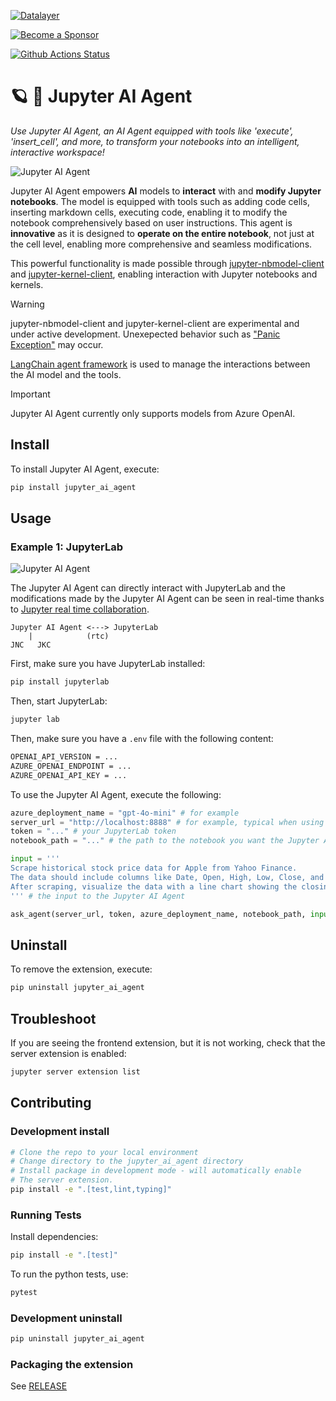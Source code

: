 <!--
  ~ Copyright (c) 2023-2024 Datalayer, Inc.
  ~
  ~ BSD 3-Clause License
-->

[![Datalayer](https://assets.datalayer.tech/datalayer-25.svg)](https://datalayer.io)

[![Become a Sponsor](https://img.shields.io/static/v1?label=Become%20a%20Sponsor&message=%E2%9D%A4&logo=GitHub&style=flat&color=1ABC9C)](https://github.com/sponsors/datalayer)

[![Github Actions Status](https://github.com/datalayer/jupyter-ai-agent/workflows/Build/badge.svg)](https://github.com/datalayer/jupyter-ai-agent/actions/workflows/build.yml)

# 🪐 🤖 Jupyter AI Agent

*Use Jupyter AI Agent, an AI Agent equipped with tools like 'execute', 'insert_cell', and more, to transform your notebooks into an intelligent, interactive workspace!*

![Jupyter AI Agent](https://assets.datalayer.tech/jupyter-ai-agent/ai-agent-jupyterlab.gif)

Jupyter AI Agent empowers **AI** models to **interact** with and **modify Jupyter notebooks**. The model is equipped with tools such as adding code cells, inserting markdown cells, executing code, enabling it to modify the notebook comprehensively based on user instructions. This agent is **innovative** as it is designed to **operate on the entire notebook**, not just at the cell level, enabling more comprehensive and seamless modifications.

This powerful functionality is made possible through [jupyter-nbmodel-client](https://github.com/datalayer/jupyter-nbmodel-client) and [jupyter-kernel-client](https://github.com/datalayer/jupyter-kernel-client), enabling interaction with Jupyter notebooks and kernels.

> [!WARNING] 
> jupyter-nbmodel-client and jupyter-kernel-client are experimental and under active development. 
> Unexepected behavior such as ["Panic Exception"](https://github.com/datalayer/jupyter-nbmodel-client/issues/12) may occur.

[LangChain agent framework](https://python.langchain.com/v0.1/docs/modules/agents/how_to/custom_agent/) is used to manage the interactions between the AI model and the tools.

> [!IMPORTANT] 
> Jupyter AI Agent currently only supports models from Azure OpenAI.

## Install

To install Jupyter AI Agent, execute:

```bash
pip install jupyter_ai_agent
```

## Usage

### Example 1: JupyterLab

![Jupyter AI Agent](https://assets.datalayer.tech/jupyter-ai-agent/ai-agent-jupyterlab.gif)

The Jupyter AI Agent can directly interact with JupyterLab and the modifications made by the Jupyter AI Agent can be seen in real-time thanks to [Jupyter real time collaboration](https://jupyterlab.readthedocs.io/en/stable/user/rtc.html).

```
Jupyter AI Agent <---> JupyterLab
    |            (rtc)
JNC   JKC
```

First, make sure you have JupyterLab installed:

```bash
pip install jupyterlab
```

Then, start JupyterLab:

```bash
jupyter lab
```
Then, make sure you have a `.env` file with the following content:

```bash
OPENAI_API_VERSION = ...
AZURE_OPENAI_ENDPOINT = ...
AZURE_OPENAI_API_KEY = ...
```

To use the Jupyter AI Agent, execute the following:

```python
azure_deployment_name = "gpt-4o-mini" # for example
server_url = "http://localhost:8888" # for example, typical when using JupyterLab
token = "..." # your JupyterLab token
notebook_path = "..." # the path to the notebook you want the Jupyter AI Agent to modify

input = '''
Scrape historical stock price data for Apple from Yahoo Finance. 
The data should include columns like Date, Open, High, Low, Close, and Volume. 
After scraping, visualize the data with a line chart showing the closing prices over time.
''' # the input to the Jupyter AI Agent

ask_agent(server_url, token, azure_deployment_name, notebook_path, input)
````

## Uninstall

To remove the extension, execute:

```bash
pip uninstall jupyter_ai_agent
```

## Troubleshoot

If you are seeing the frontend extension, but it is not working, check
that the server extension is enabled:

```bash
jupyter server extension list
```

## Contributing

### Development install

```bash
# Clone the repo to your local environment
# Change directory to the jupyter_ai_agent directory
# Install package in development mode - will automatically enable
# The server extension.
pip install -e ".[test,lint,typing]"
```

### Running Tests

Install dependencies:

```bash
pip install -e ".[test]"
```

To run the python tests, use:

```bash
pytest
```

### Development uninstall

```bash
pip uninstall jupyter_ai_agent
```

### Packaging the extension

See [RELEASE](RELEASE.md)
